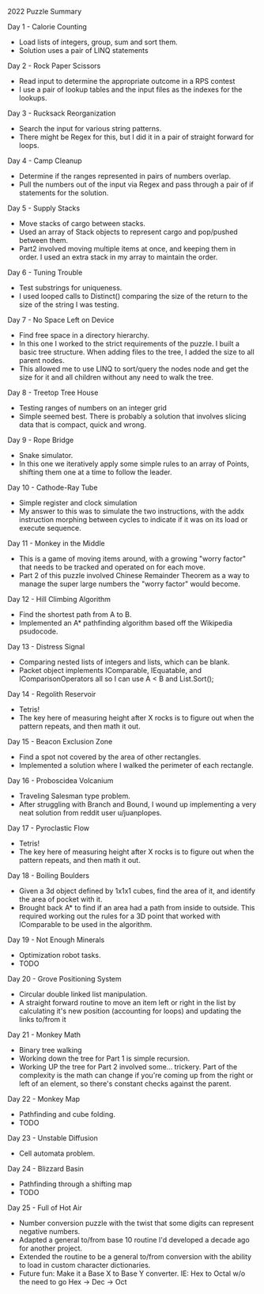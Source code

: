 2022 Puzzle Summary 

Day 1 - Calorie Counting
- Load lists of integers, group, sum and sort them.
- Solution uses a pair of LINQ statements

Day 2 - Rock Paper Scissors
- Read input to determine the appropriate outcome in a RPS contest
- I use a pair of lookup tables and the input files as the indexes for the lookups.

Day 3 - Rucksack Reorganization
- Search the input for various string patterns. 
- There might be Regex for this, but I did it in a pair of straight forward for loops.

Day 4 - Camp Cleanup
- Determine if the ranges represented in pairs of numbers overlap. 
- Pull the numbers out of the input via Regex and pass through a pair of if statements for the solution.

Day 5 - Supply Stacks
- Move stacks of cargo between stacks. 
- Used an array of Stack objects to represent cargo and pop/pushed between them.
- Part2 involved moving multiple items at once, and keeping them in order. I used an extra stack in my array to maintain the order. 

Day 6 - Tuning Trouble
- Test substrings for uniqueness. 
- I used looped calls to Distinct() comparing the size of the return to the size of the string I was testing. 

Day 7 - No Space Left on Device
- Find free space in a directory hierarchy.
- In this one I worked to the strict requirements of the puzzle. I built a basic tree structure. When adding files to the tree, I added the size to all parent nodes.
- This allowed me to use LINQ to sort/query the nodes node and get the size for it and all children without any need to walk the tree. 

Day 8 - Treetop Tree House
- Testing ranges of numbers on an integer grid
- Simple seemed best. There is probably a solution that involves slicing data that is compact, quick and wrong.

Day 9 - Rope Bridge
- Snake simulator.
- In this one we iteratively  apply some simple rules to an array of Points, shifting them one at a time to follow the leader.

Day 10 - Cathode-Ray Tube
- Simple register and clock simulation
- My answer to this was to simulate the two instructions, with the addx instruction morphing between cycles to indicate if it was on its load or execute sequence. 

Day 11 - Monkey in the Middle
- This is a game of moving items around, with a growing "worry factor" that needs to be tracked and operated on for each move. 
- Part 2 of this puzzle involved Chinese Remainder Theorem as a way to manage the super large numbers the "worry factor" would become.

Day 12 - Hill Climbing Algorithm
- Find the shortest path from A to B. 
- Implemented an A* pathfinding algorithm based off the Wikipedia psudocode. 

Day 13 - Distress Signal
- Comparing nested lists of integers and lists, which can be blank. 
- Packet object implements IComparable, IEquatable, and IComparisonOperators all so I can use A < B and List<Packet>.Sort();

Day 14 - Regolith Reservoir
- Tetris! 
- The key here of measuring height after X rocks is to figure out when the pattern repeats, and then math it out.

Day 15 - Beacon Exclusion Zone
- Find a spot not covered by the area of other rectangles. 
- Implemented a solution where I walked the perimeter of each rectangle.

Day 16 - Proboscidea Volcanium
- Traveling Salesman type problem. 
- After struggling with Branch and Bound, I wound up implementing a very neat solution from reddit user u/juanplopes.

Day 17 - Pyroclastic Flow
- Tetris! 
- The key here of measuring height after X rocks is to figure out when the pattern repeats, and then math it out.

Day 18 - Boiling Boulders
- Given a 3d object defined by 1x1x1 cubes, find the area of it, and identify the area of pocket with it. 
- Brought back A* to find if an area had a path from inside to outside. This required working out the rules for a 3D point that worked with IComparable to be used in the algorithm.

Day 19 - Not Enough Minerals
- Optimization robot tasks.
- TODO

Day 20 - Grove Positioning System
- Circular double linked list manipulation.
- A straight forward routine to move an item left or right in the list by calculating it's new position (accounting for loops) and updating the links to/from it

Day 21 - Monkey Math
- Binary tree walking
- Working down the tree for Part 1 is simple recursion.
- Working UP the tree for Part 2 involved some... trickery. Part of the complexity is the math can change if you're coming up from the right or left of an element, so there's constant checks against the parent. 

Day 22 - Monkey Map
- Pathfinding and cube folding.
- TODO

Day 23 - Unstable Diffusion
- Cell automata problem.

Day 24 - Blizzard Basin
- Pathfinding through a shifting map
- TODO 

Day 25 - Full of Hot Air
- Number conversion puzzle with the twist that some digits can represent negative numbers. 
- Adapted a general to/from base 10 routine I'd developed a decade ago for another project.
- Extended the routine to be a general to/from conversion with the ability to load in custom character dictionaries. 
- Future fun: Make it a Base X to Base Y converter. IE: Hex to Octal w/o the need to go Hex -> Dec -> Oct